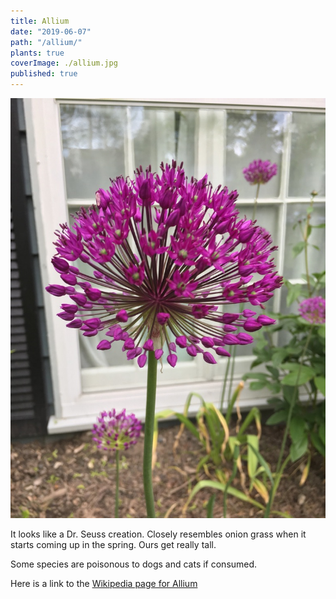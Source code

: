 ```yaml
---
title: Allium
date: "2019-06-07"
path: "/allium/"
plants: true
coverImage: ./allium.jpg
published: true
---
```


![Allium in Milwaukee, Wisconsin](./allium.jpg)

It looks like a Dr. Seuss creation. Closely resembles onion grass when it starts coming up in the spring. Ours get really tall.

Some species are poisonous to dogs and cats if consumed.

Here is a link to the [Wikipedia page for Allium](https://en.wikipedia.org/wiki/Allium)
